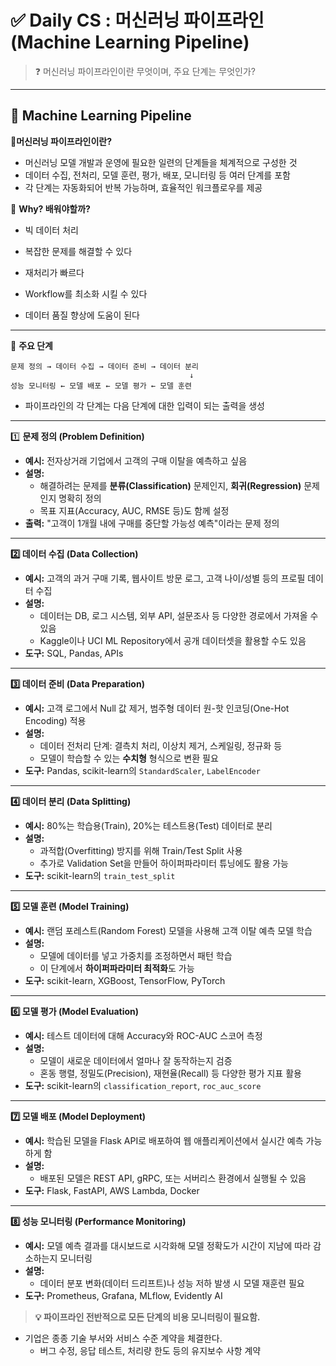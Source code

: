 # ✅ Daily CS : 머신러닝 파이프라인(Machine Learning Pipeline)

>❓
> 머신러닝 파이프라인이란 무엇이며, 주요 단계는 무엇인가?

---

## 📌 Machine Learning Pipeline

🔷**머신러닝 파이프라인이란?**

- 머신러닝 모델 개발과 운영에 필요한 일련의 단계들을 체계적으로 구성한 것
- 데이터 수집, 전처리, 모델 훈련, 평가, 배포, 모니터링 등 여러 단계를 포함
- 각 단계는 자동화되어 반복 가능하며, 효율적인 워크플로우를 제공

🔷 **Why? 배워야할까?**

- 빅 데이터 처리

- 복잡한 문제를 해결할 수 있다

- 재처리가 빠르다

- Workflow를 최소화 시킬 수 있다

- 데이터 품질 향상에 도움이 된다

---

🔷 **주요 단계**

```
문제 정의 → 데이터 수집 → 데이터 준비 → 데이터 분리 
                                        ↓
성능 모니터링 ← 모델 배포 ← 모델 평가 ← 모델 훈련  
```

- 파이프라인의 각 단계는 다음 단계에 대한 입력이 되는 출력을 생성

---

1️⃣ **문제 정의 (Problem Definition)**
- **예시:** 전자상거래 기업에서 고객의 구매 이탈을 예측하고 싶음
- **설명:**
    - 해결하려는 문제를 **분류(Classification)** 문제인지, **회귀(Regression)** 문제인지 명확히 정의
    - 목표 지표(Accuracy, AUC, RMSE 등)도 함께 설정
- **출력:** "고객이 1개월 내에 구매를 중단할 가능성 예측"이라는 문제 정의

---

**2️⃣ 데이터 수집 (Data Collection)**
- **예시:** 고객의 과거 구매 기록, 웹사이트 방문 로그, 고객 나이/성별 등의 프로필 데이터 수집
- **설명:**
    - 데이터는 DB, 로그 시스템, 외부 API, 설문조사 등 다양한 경로에서 가져올 수 있음
    - Kaggle이나 UCI ML Repository에서 공개 데이터셋을 활용할 수도 있음
- **도구:** SQL, Pandas, APIs

---

**3️⃣ 데이터 준비 (Data Preparation)**
- **예시:** 고객 로그에서 Null 값 제거, 범주형 데이터 원-핫 인코딩(One-Hot Encoding) 적용
- **설명:**
    - 데이터 전처리 단계: 결측치 처리, 이상치 제거, 스케일링, 정규화 등
    - 모델이 학습할 수 있는 **수치형** 형식으로 변환 필요
- **도구:** Pandas, scikit-learn의 `StandardScaler`, `LabelEncoder`

---

**4️⃣ 데이터 분리 (Data Splitting)**
- **예시:** 80%는 학습용(Train), 20%는 테스트용(Test) 데이터로 분리
- **설명:**
    - 과적합(Overfitting) 방지를 위해 Train/Test Split 사용
    - 추가로 Validation Set을 만들어 하이퍼파라미터 튜닝에도 활용 가능
- **도구:** scikit-learn의 `train_test_split`

---

**5️⃣ 모델 훈련 (Model Training)**
- **예시:** 랜덤 포레스트(Random Forest) 모델을 사용해 고객 이탈 예측 모델 학습
- **설명:**
    - 모델에 데이터를 넣고 가중치를 조정하면서 패턴 학습
    - 이 단계에서 **하이퍼파라미터 최적화**도 가능
- **도구:** scikit-learn, XGBoost, TensorFlow, PyTorch

---

**6️⃣ 모델 평가 (Model Evaluation)**
- **예시:** 테스트 데이터에 대해 Accuracy와 ROC-AUC 스코어 측정
- **설명:**
    - 모델이 새로운 데이터에서 얼마나 잘 동작하는지 검증
    - 혼동 행렬, 정밀도(Precision), 재현율(Recall) 등 다양한 평가 지표 활용
- **도구:** scikit-learn의 `classification_report`, `roc_auc_score`

---

**7️⃣ 모델 배포 (Model Deployment)**
- **예시:** 학습된 모델을 Flask API로 배포하여 웹 애플리케이션에서 실시간 예측 가능하게 함
- **설명:**
    - 배포된 모델은 REST API, gRPC, 또는 서버리스 환경에서 실행될 수 있음
- **도구:** Flask, FastAPI, AWS Lambda, Docker

---

**8️⃣ 성능 모니터링 (Performance Monitoring)**
- **예시:** 모델 예측 결과를 대시보드로 시각화해 모델 정확도가 시간이 지남에 따라 감소하는지 모니터링
- **설명:**
    - 데이터 분포 변화(데이터 드리프트)나 성능 저하 발생 시 모델 재훈련 필요
- **도구:** Prometheus, Grafana, MLflow, Evidently AI


> **💡 파이프라인 전반적으로 모든 단계의 비용 모니터링이 필요함.**
- 기업은 종종 기술 부서와 서비스 수준 계약을 체결한다.
    - 버그 수정, 응답 테스트, 처리량 한도 등의 유지보수 사항 계약